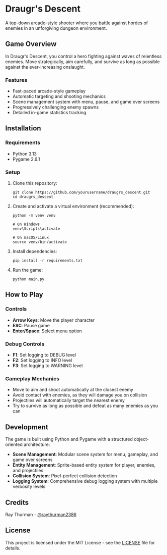 # Draugr's Descent

A top-down arcade-style shooter where you battle against hordes of enemies in an unforgiving dungeon environment.

## Game Overview

In Draugr's Descent, you control a hero fighting against waves of relentless enemies. Move strategically, aim carefully, and survive as long as possible against the ever-increasing onslaught.

### Features

- Fast-paced arcade-style gameplay
- Automatic targeting and shooting mechanics
- Scene management system with menu, pause, and game over screens
- Progressively challenging enemy spawns
- Detailed in-game statistics tracking

## Installation

### Requirements

- Python 3.13
- Pygame 2.6.1

### Setup

1. Clone this repository:
   ```
   git clone https://github.com/yourusername/draugrs_descent.git
   cd draugrs_descent
   ```

2. Create and activate a virtual environment (recommended):
   ```
   python -m venv venv
   
   # On Windows
   venv\Scripts\activate
   
   # On macOS/Linux
   source venv/bin/activate
   ```

3. Install dependencies:
   ```
   pip install -r requirements.txt
   ```

4. Run the game:
   ```
   python main.py
   ```

## How to Play

### Controls

- **Arrow Keys**: Move the player character
- **ESC**: Pause game
- **Enter/Space**: Select menu option

### Debug Controls

- **F1**: Set logging to DEBUG level
- **F2**: Set logging to INFO level
- **F3**: Set logging to WARNING level

### Gameplay Mechanics

- Move to aim and shoot automatically at the closest enemy
- Avoid contact with enemies, as they will damage you on collision
- Projectiles will automatically target the nearest enemy
- Try to survive as long as possible and defeat as many enemies as you can

## Development

The game is built using Python and Pygame with a structured object-oriented architecture:

- **Scene Management**: Modular scene system for menu, gameplay, and game over screens
- **Entity Management**: Sprite-based entity system for player, enemies, and projectiles
- **Collision System**: Pixel-perfect collision detection
- **Logging System**: Comprehensive debug logging system with multiple verbosity levels

## Credits

Ray Thurman - [@raythurman2386](https://github.com/raythurman2386)

## License

This project is licensed under the MIT License - see the [LICENSE](LICENSE) file for details.
